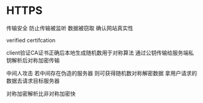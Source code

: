 # HTTPS

传输安全 防止传输被监听 数据被窃取 确认网站真实性



verified certifcation

client验证CA证书正确后本地生成随机数用于对称算法 通过公钥传输给服务端私钥解析后对称加密传输

中间人攻击 若中间存在伪造的服务器 则可获得随机数对称解密数据 拿用户请求的数据去请求目标服务器

对称加密解析比非对称加密快


